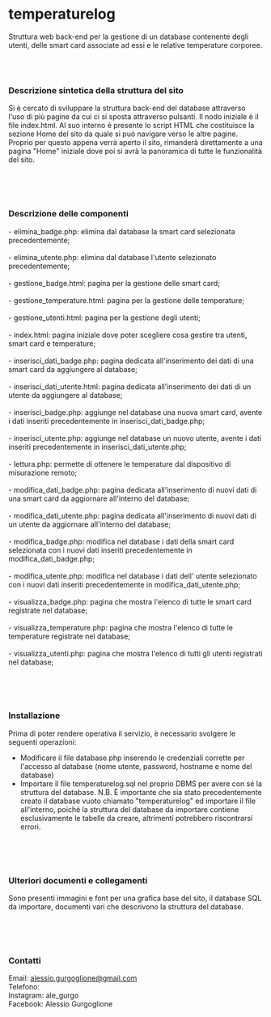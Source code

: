 <h1>temperaturelog</h1>

Struttura web back-end per la gestione di un database contenente degli utenti, delle smart card associate ad essi e le relative temperature corporee.

<br><br>
<h3><b>Descrizione sintetica della struttura del sito</b></h3>
Si è cercato di sviluppare la struttura back-end del database attraverso l'uso di più pagine da cui ci si sposta attraverso pulsanti. 
Il nodo iniziale è il file index.html. Al suo interno è presente lo script HTML che costituisce la sezione Home del sito da quale si può navigare verso le altre pagine.
Proprio per questo appena verrà aperto il sito, rimanderà direttamente a una pagina "Home" iniziale dove poi si avrà la panoramica di tutte le funzionalità del sito.

<br><br><br>
<h3><b>Descrizione delle componenti</b></h3>
- elimina_badge.php: elimina dal database la smart card selezionata precedentemente;
<br><br>
- elimina_utente.php: elimina dal database l'utente selezionato precedentemente;
<br><br>
- gestione_badge.html: pagina per la gestione delle smart card;
<br><br>
- gestione_temperature.html: pagina per la gestione delle temperature;
<br><br>
- gestione_utenti.html: pagina per la gestione degli utenti;
<br><br>
- index.html: pagina iniziale dove poter scegliere cosa gestire tra utenti, smart card e temperature;
<br><br>
- inserisci_dati_badge.php: pagina dedicata all'inserimento dei dati di una smart card da aggiungere al database;
<br><br>
- inserisci_dati_utente.html: pagina dedicata all'inserimento dei dati di un utente da aggiungere al database;
<br><br>
- inserisci_badge.php: aggiunge nel database una nuova smart card, avente i dati inseriti precedentemente in inserisci_dati_badge.php;
<br><br>
- inserisci_utente.php: aggiunge nel database un nuovo utente, avente i dati inseriti precedentemente in inserisci_dati_utente.php;
<br><br>
- lettura.php: permette di ottenere le temperature dal dispositivo di misurazione remoto;
<br><br>
- modifica_dati_badge.php: pagina dedicata all'inserimento di nuovi dati di una smart card da aggiornare all'interno del database;
<br><br>
- modifica_dati_utente.php: pagina dedicata all'inserimento di nuovi dati di un utente da aggiornare all'interno del database;
<br><br>
- modifica_badge.php: modifica nel database i dati della smart card selezionata con i  nuovi dati inseriti precedentemente in modifica_dati_badge.php;
<br><br>
- modifica_utente.php: modifica nel database i dati dell' utente selezionato con i  nuovi dati inseriti precedentemente in modifica_dati_utente.php;
<br><br>
- visualizza_badge.php: pagina che mostra l'elenco di tutte le smart card registrate nel database;
<br><br>
- visualizza_temperature.php: pagina che mostra l'elenco di tutte le temperature registrate nel database;
<br><br>
- visualizza_utenti.php: pagina che mostra l'elenco di tutti gli utenti registrati nel database;

<br><br><br>
<b><h3>Installazione</b></h3>
Prima di poter rendere operativa il servizio, è necessario svolgere le seguenti operazioni:
- Modificare il file database.php inserendo le credenziali corrette per l'accesso al database (nome utente, password, hostname e nome del database)
- Importare il file temperaturelog.sql nel proprio DBMS per avere con sé la struttura del database.
N.B. È importante che sia stato precedentemente creato il database vuoto chiamato "temperaturelog" ed importare il file all'interno, poiché la struttura del database da importare contiene esclusivamente le tabelle da creare, altrimenti potrebbero riscontrarsi errori.

<br><br><br>
<b><h3>Ulteriori documenti e collegamenti</b></h3>
Sono presenti immagini e font per una grafica base del sito, il database SQL da importare, documenti vari che descrivono la struttura del database.

<br><br><br>
<b><h3>Contatti</b></h3>
Email: alessio.gurgoglione@gmail.com
<br>
Telefono: 
<br>
Instagram: ale_gurgo
<br>
Facebook: Alessio Gurgoglione
<br>
